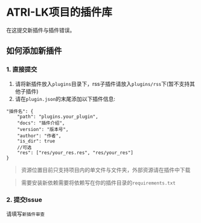 # ATRI-LK项目的插件库

在这提交新插件与插件错误。

## 如何添加新插件

### 1. 直接提交

1. 请将新插件放入`plugins`目录下，rss子插件请放入`plugins/rss`下(暂不支持其他子插件)
2. 请在`plugin.json`的末尾添加以下插件信息:

```text
"插件名": {
    "path": "plugins.your_plugin",
    "docs": "插件介绍",
    "version": "版本号",
    "author": "作者",
    "is_dir": true
    //可选
    "res": ["res/your_res.res", "res/your_res"]
}
```

> 资源位置目前只支持项目内的单文件与文件夹，外部资源请在插件中下载

> 需要安装新依赖需要将依赖写在你的插件目录的`requirements.txt`

### 2. 提交Issue
请填写`新插件审查`
